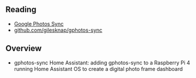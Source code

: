 ## Reading
+ [Google Photos Sync](https://gilesknap.github.io/gphotos-sync/main/index.html)
+ [github.com/gilesknap/gphotos-sync](https://github.com/gilesknap/gphotos-sync)

## Overview
+ gphotos-sync Home Assistant: adding gphotos-sync to a Raspberry Pi 4 running Home Assistant OS to create a digital photo frame dashboard
